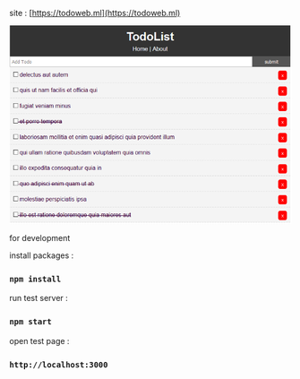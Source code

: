 site : [https://todoweb.ml](https://todoweb.ml)

![image](todoweb_screen.PNG)



for development

install packages : 
### `npm install`

run test server : 
### `npm start`

open test page : 
### `http://localhost:3000`

